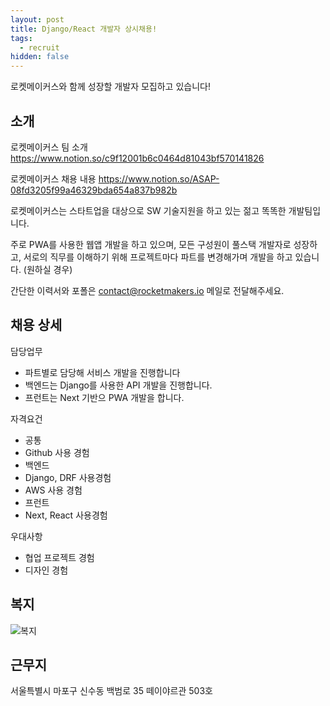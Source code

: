 ```yaml
---
layout: post
title: Django/React 개발자 상시채용!
tags:
  - recruit
hidden: false
---
```


로켓메이커스와 함께 성장할 개발자 모집하고 있습니다!

## 소개

로켓메이커스 팀 소개
https://www.notion.so/c9f12001b6c0464d81043bf570141826

로켓메이커스 채용 내용
https://www.notion.so/ASAP-08fd3205f99a46329bda654a837b982b

로켓메이커스는 스타트업을 대상으로 SW 기술지원을 하고 있는 젊고 똑똑한 개발팀입니다.

주로 PWA를 사용한 웹앱 개발을 하고 있으며,
모든 구성원이 풀스택 개발자로 성장하고,
서로의 직무를 이해하기 위해 프로젝트마다 파트를 변경해가며 개발을 하고 있습니다. (원하실 경우)

간단한 이력서와 포폴은 contact@rocketmakers.io 메일로 전달해주세요.

## 채용 상세

담당업무

- 파트별로 담당해 서비스 개발을 진행합니다
- 백엔드는 Django를 사용한 API 개발을 진행합니다.
- 프런트는 Next 기반으 PWA 개발을 합니다.

자격요건

- 공통
- Github 사용 경험
- 백엔드
- Django, DRF 사용경험
- AWS 사용 경험
- 프런트
- Next, React 사용경험

우대사항

- 협업 프로젝트 경험
- 디자인 경험

## 복지

![복지](https://raw.githubusercontent.com/wkddnjset/wkddnjset.github.io/master/images/2020.10/복지.png)

## 근무지

서울특별시 마포구 신수동 백범로 35 떼이야르관 503호
